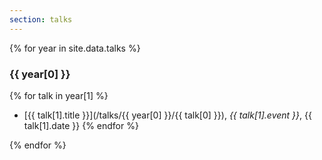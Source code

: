 ```yaml
---
section: talks
---
```

{% for year in site.data.talks %}
### {{ year[0] }}

{% for talk in year[1] %}
- [{{ talk[1].title }}](/talks/{{ year[0] }}/{{ talk[0] }}), *{{ talk[1].event }}*, {{ talk[1].date }}
{% endfor %}

{% endfor %}
